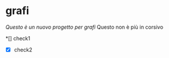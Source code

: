 # grafi

*Questo è un nuovo progetto per grafi* Questo non è più in corsivo

*[] check1
*[x] check2
